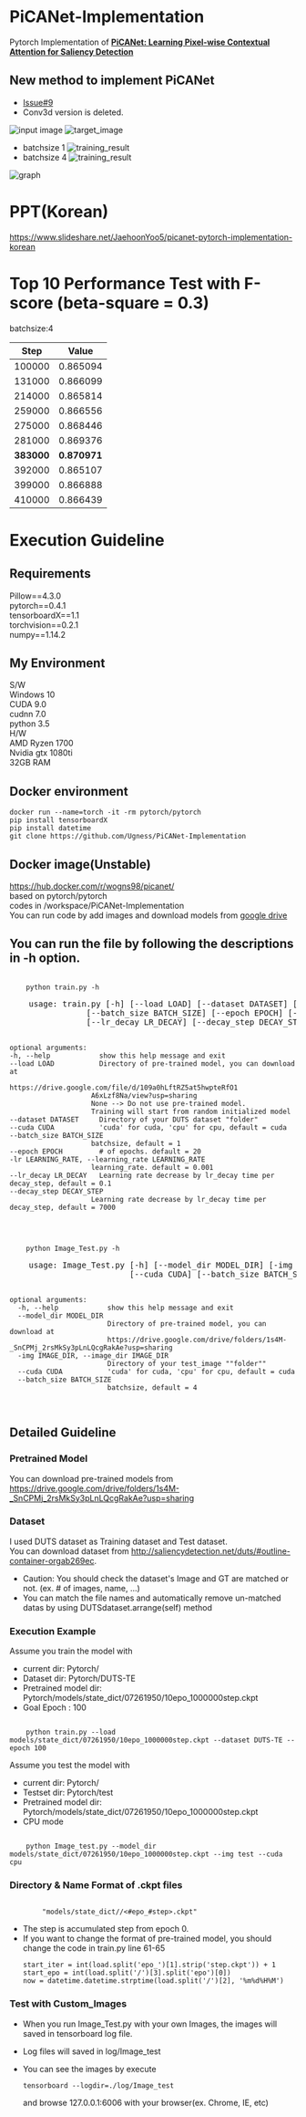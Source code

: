 # PiCANet-Implementation
Pytorch Implementation of [**PiCANet: Learning Pixel-wise Contextual Attention for Saliency Detection**](https://arxiv.org/abs/1708.06433)


## New method to implement PiCANet
* [Issue#9](https://github.com/Ugness/PiCANet-Implementation/issues/9)
* Conv3d version is deleted.


![input image](readme_images/input.png)
![target_image](readme_images/mask.png)
* batchsize 1
![training_result](readme_images/Training_result.JPG)  
* batchsize 4
![training_result](readme_images/Training_result_new.JPG)  

![graph](readme_images/graph.png)



# PPT(Korean)
https://www.slideshare.net/JaehoonYoo5/picanet-pytorch-implementation-korean


# Top 10 Performance Test with F-score (beta-square = 0.3)
batchsize:4

| Step   | Value    |
|--------|----------|
| 100000 | 0.865094 |
| 131000 | 0.866099 |
| 214000 | 0.865814 |
| 259000 | 0.866556 |
| 275000 | 0.868446 |
| 281000 | 0.869376 |
| **383000** | **0.870971** |
| 392000 | 0.865107 |
| 399000 | 0.866888 |
| 410000 | 0.866439 |


# Execution Guideline
## Requirements
Pillow==4.3.0  
pytorch==0.4.1  
tensorboardX==1.1  
torchvision==0.2.1  
numpy==1.14.2  

## My Environment
S/W  
Windows 10  
CUDA 9.0  
cudnn 7.0  
python 3.5  
H/W  
AMD Ryzen 1700  
Nvidia gtx 1080ti  
32GB RAM

## Docker environment
```
docker run --name=torch -it -rm pytorch/pytorch
pip install tensorboardX
pip install datetime
git clone https://github.com/Ugness/PiCANet-Implementation
```

## Docker image(Unstable)
https://hub.docker.com/r/wogns98/picanet/  
based on pytorch/pytorch  
codes in /workspace/PiCANet-Implementation  
You can run code by add images and download models from [google drive](https://drive.google.com/file/d/109a0hLftRZ5at5hwpteRfO1)  

## You can run the file by following the descriptions in -h option.
<code>
    python train.py -h
</code>
<pre>
    usage: train.py [-h] [--load LOAD] [--dataset DATASET] [--cuda CUDA]
                [--batch_size BATCH_SIZE] [--epoch EPOCH] [-lr LEARNING_RATE]
                [--lr_decay LR_DECAY] [--decay_step DECAY_STEP]
    
    optional arguments:
    -h, --help            show this help message and exit
    --load LOAD           Directory of pre-trained model, you can download at 
                        https://drive.google.com/file/d/109a0hLftRZ5at5hwpteRfO1
                        A6xLzf8Na/view?usp=sharing
                        None --> Do not use pre-trained model. 
                        Training will start from random initialized model
    --dataset DATASET     Directory of your DUTS dataset "folder"
    --cuda CUDA           'cuda' for cuda, 'cpu' for cpu, default = cuda
    --batch_size BATCH_SIZE
                        batchsize, default = 1
    --epoch EPOCH         # of epochs. default = 20
    -lr LEARNING_RATE, --learning_rate LEARNING_RATE
                        learning_rate. default = 0.001
    --lr_decay LR_DECAY   Learning rate decrease by lr_decay time per decay_step, default = 0.1
    --decay_step DECAY_STEP
                        Learning rate decrease by lr_decay time per decay_step, default = 7000
</pre>

<code>
    python Image_Test.py -h
</code>
<pre>
    usage: Image_Test.py [-h] [--model_dir MODEL_DIR] [-img IMAGE_DIR]
                         [--cuda CUDA] [--batch_size BATCH_SIZE]

    optional arguments:
      -h, --help            show this help message and exit
      --model_dir MODEL_DIR
                            Directory of pre-trained model, you can download at
                            https://drive.google.com/drive/folders/1s4M-_SnCPMj_2rsMkSy3pLnLQcgRakAe?usp=sharing
      -img IMAGE_DIR, --image_dir IMAGE_DIR
                            Directory of your test_image ""folder""
      --cuda CUDA           'cuda' for cuda, 'cpu' for cpu, default = cuda
      --batch_size BATCH_SIZE
                            batchsize, default = 4
</pre>

## Detailed Guideline
### Pretrained Model
You can download pre-trained models from https://drive.google.com/drive/folders/1s4M-_SnCPMj_2rsMkSy3pLnLQcgRakAe?usp=sharing  
### Dataset
I used DUTS dataset as Training dataset and Test dataset.  
You can download dataset from http://saliencydetection.net/duts/#outline-container-orgab269ec.
* Caution: You should check the dataset's Image and GT are matched or not. (ex. # of images, name, ...)
* You can match the file names and automatically remove un-matched datas by using DUTSdataset.arrange(self) method

### Execution Example
Assume you train the model with  
* current dir: Pytorch/  
* Dataset dir: Pytorch/DUTS-TE  
* Pretrained model dir: Pytorch/models/state_dict/07261950/10epo_1000000step.ckpt  
* Goal Epoch : 100  
<code>
    python train.py --load models/state_dict/07261950/10epo_1000000step.ckpt --dataset DUTS-TE --epoch 100
</code>

Assume you test the model with  
* current dir: Pytorch/  
* Testset dir: Pytorch/test  
* Pretrained model dir: Pytorch/models/state_dict/07261950/10epo_1000000step.ckpt  
* CPU mode  
<code>
    python Image_test.py --model_dir models/state_dict/07261950/10epo_1000000step.ckpt --img test --cuda cpu
</code>

### Directory & Name Format of .ckpt files
<code>
        "models/state_dict/<datetime(Month,Date,Hour,Minute)>/<#epo_#step>.ckpt"
</code>

* The step is accumulated step from epoch 0.
* If you want to change the format of pre-trained model, you should change the code in train.py line 61-65
    ```
    start_iter = int(load.split('epo_')[1].strip('step.ckpt')) + 1
    start_epo = int(load.split('/')[3].split('epo')[0])
    now = datetime.datetime.strptime(load.split('/')[2], '%m%d%H%M')
    ```

### Test with Custom_Images
* When you run Image_Test.py with your own Images, the images will saved in tensorboard log file.

* Log files will saved in log/Image_test

* You can see the images by execute
    ```
    tensorboard --logdir=./log/Image_test
    ```

    and browse 127.0.0.1:6006 with your browser(ex. Chrome, IE, etc)
